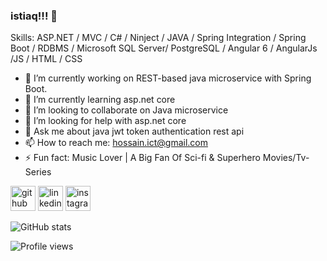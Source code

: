 ### istiaq!!! 👋

Skills: ASP.NET / MVC / C# / Ninject / JAVA / Spring Integration / Spring Boot / RDBMS / Microsoft SQL Server/ PostgreSQL / Angular 6 / AngularJs /JS / HTML / CSS 

- 🔭 I’m currently working on REST-based java microservice with Spring Boot. 
- 🌱 I’m currently learning asp.net core 
- 👯 I’m looking to collaborate on Java microservice 
- 🤔 I’m looking for help with asp.net core 
- 💬 Ask me about java jwt token authentication rest api 
- 📫 How to reach me: hossain.ict@gmail.com 
- ⚡ Fun fact:  Music Lover | A Big Fan Of Sci-fi & Superhero Movies/Tv-Series 


[<img src='https://cdn.jsdelivr.net/npm/simple-icons@3.0.1/icons/github.svg' alt='github' height='40'>](https://github.com/https://github.com/Istiaq-Hossain-Shawon)  [<img src='https://cdn.jsdelivr.net/npm/simple-icons@3.0.1/icons/linkedin.svg' alt='linkedin' height='40'>](https://www.linkedin.com/in/istiaq-hossain-shawon-64604b86//)  [<img src='https://cdn.jsdelivr.net/npm/simple-icons@3.0.1/icons/instagram.svg' alt='instagram' height='40'>](https://www.instagram.com/istiaqhossainshawon/)  

![GitHub stats](https://github-readme-stats.vercel.app/api?username=Istiaq-Hossain-Shawon&show_icons=true)  

![Profile views](https://gpvc.arturio.dev/Istiaq-Hossain-Shawon)  
